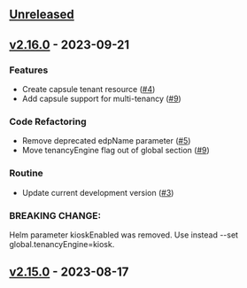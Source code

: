 <a name="unreleased"></a>
## [Unreleased]


<a name="v2.16.0"></a>
## [v2.16.0] - 2023-09-21
### Features

- Create capsule tenant resource ([#4](https://github.com/epam/edp-cd-pipeline-operator/issues/4))
- Add capsule support for multi-tenancy ([#9](https://github.com/epam/edp-cd-pipeline-operator/issues/9))

### Code Refactoring

- Remove deprecated edpName parameter ([#5](https://github.com/epam/edp-cd-pipeline-operator/issues/5))
- Move tenancyEngine flag out of global section ([#9](https://github.com/epam/edp-cd-pipeline-operator/issues/9))

### Routine

- Update current development version ([#3](https://github.com/epam/edp-cd-pipeline-operator/issues/3))

### BREAKING CHANGE:


Helm parameter kioskEnabled was removed. Use instead --set global.tenancyEngine=kiosk.


<a name="v2.15.0"></a>
## [v2.15.0] - 2023-08-17

[Unreleased]: https://github.com/epam/edp-cd-pipeline-operator/compare/v2.16.0...HEAD
[v2.16.0]: https://github.com/epam/edp-cd-pipeline-operator/compare/v2.15.0...v2.16.0
[v2.15.0]: https://github.com/epam/edp-cd-pipeline-operator/compare/v2.14.1...v2.15.0
